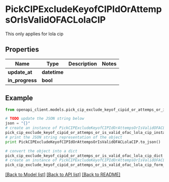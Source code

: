 # PickCIPExcludeKeyofCIPIdOrAttempsOrIsValidOFACLolaCIP

This only applies for lola cip

## Properties
Name | Type | Description | Notes
------------ | ------------- | ------------- | -------------
**update_at** | **datetime** |  | 
**in_progress** | **bool** |  | 

## Example

```python
from openapi_client.models.pick_cip_exclude_keyof_cipid_or_attemps_or_is_valid_ofac_lola_cip import PickCIPExcludeKeyofCIPIdOrAttempsOrIsValidOFACLolaCIP

# TODO update the JSON string below
json = "{}"
# create an instance of PickCIPExcludeKeyofCIPIdOrAttempsOrIsValidOFACLolaCIP from a JSON string
pick_cip_exclude_keyof_cipid_or_attemps_or_is_valid_ofac_lola_cip_instance = PickCIPExcludeKeyofCIPIdOrAttempsOrIsValidOFACLolaCIP.from_json(json)
# print the JSON string representation of the object
print PickCIPExcludeKeyofCIPIdOrAttempsOrIsValidOFACLolaCIP.to_json()

# convert the object into a dict
pick_cip_exclude_keyof_cipid_or_attemps_or_is_valid_ofac_lola_cip_dict = pick_cip_exclude_keyof_cipid_or_attemps_or_is_valid_ofac_lola_cip_instance.to_dict()
# create an instance of PickCIPExcludeKeyofCIPIdOrAttempsOrIsValidOFACLolaCIP from a dict
pick_cip_exclude_keyof_cipid_or_attemps_or_is_valid_ofac_lola_cip_form_dict = pick_cip_exclude_keyof_cipid_or_attemps_or_is_valid_ofac_lola_cip.from_dict(pick_cip_exclude_keyof_cipid_or_attemps_or_is_valid_ofac_lola_cip_dict)
```
[[Back to Model list]](../README.md#documentation-for-models) [[Back to API list]](../README.md#documentation-for-api-endpoints) [[Back to README]](../README.md)


